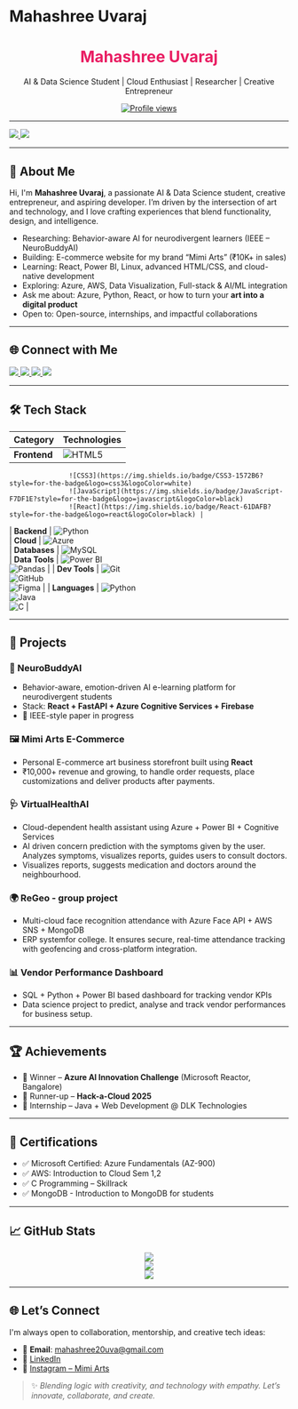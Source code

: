 # Mahashree Uvaraj

<h1 align="center"><span style="color:#e91e63">Mahashree Uvaraj</span> </h1>
<p align="center">
  AI & Data Science Student |  Cloud Enthusiast |  Researcher | Creative Entrepreneur
</p>

<p align="center">
  <a href="https://github.com/Mahaamimiii">
    <img src="https://komarev.com/ghpvc/?username=Mahaamimiii&style=for-the-badge&label=Profile+Views&color=ffb6c1" alt="Profile views" />
  </a>
</p>

---
<p align="left">
  <a href="https://github.com/Mahaamimiii/Mahaamimiii/raw/main/MahashreeU_Resume.pdf" target="_blank">
    <img src="https://img.shields.io/badge/Download%20Resume-FF69B4?style=for-the-badge&logo=readthedocs&logoColor=white" />
  </a>
  <a href="https://www.linkedin.com/in/mahashree-uvaraj-aa9907289/" target="_blank">
    <img src="https://img.shields.io/badge/View%20LinkedIn-ff69b4?style=for-the-badge&logo=linkedin&logoColor=white" />
  </a>
</p>

---

## 🚀 About Me

Hi, I'm **Mahashree Uvaraj**, a passionate AI & Data Science student, creative entrepreneur, and aspiring developer. I’m driven by the intersection of art and technology, and I love crafting experiences that blend functionality, design, and intelligence.

-  Researching: Behavior-aware AI for neurodivergent learners (IEEE – NeuroBuddyAI)  
-  Building: E-commerce website for my brand “Mimi Arts” (₹10K+ in sales)  
-  Learning: React, Power BI, Linux, advanced HTML/CSS, and cloud-native development  
-  Exploring: Azure, AWS, Data Visualization, Full-stack & AI/ML integration  
-  Ask me about: Azure, Python, React, or how to turn your **art into a digital product**  
-  Open to: Open-source, internships, and impactful collaborations

---

## 🌐 Connect with Me

<p align="left">
  <a href="mailto:mahashree20uva@gmail.com">
    <img src="https://img.shields.io/badge/Email-D14836?style=for-the-badge&logo=gmail&logoColor=white" />
  </a>
  <a href="https://www.linkedin.com/in/mahashree-uvaraj-aa9907289/">
    <img src="https://img.shields.io/badge/LinkedIn-%230077B5?style=for-the-badge&logo=linkedin&logoColor=white" />
  </a>
  <a href="https://www.instagram.com/mimi._arts_/">
    <img src="https://img.shields.io/badge/Instagram-%23E4405F?style=for-the-badge&logo=instagram&logoColor=white" />
  </a>
  <a href="https://github.com/Mahaamimiii/Mahaamimiii/raw/main/MahashreeU_Resume.pdf">
    <img src="https://img.shields.io/badge/Download%20Resume-FF69B4?style=for-the-badge&logo=readthedocs&logoColor=white" />
  </a>
</p>

---

## 🛠 Tech Stack

| Category         | Technologies                                                                                              |
|------------------|-----------------------------------------------------------------------------------------------------------|
| **Frontend**     | ![HTML5](https://img.shields.io/badge/HTML5-e34c26?style=for-the-badge&logo=html5&logoColor=white)  
                   ![CSS3](https://img.shields.io/badge/CSS3-1572B6?style=for-the-badge&logo=css3&logoColor=white)  
                   ![JavaScript](https://img.shields.io/badge/JavaScript-F7DF1E?style=for-the-badge&logo=javascript&logoColor=black)  
                   ![React](https://img.shields.io/badge/React-61DAFB?style=for-the-badge&logo=react&logoColor=black) |
| **Backend**      | ![Python](https://img.shields.io/badge/Python-3776AB?style=for-the-badge&logo=python&logoColor=white)  
| **Cloud**        | ![Azure](https://img.shields.io/badge/Microsoft_Azure-0078D4?style=for-the-badge&logo=microsoft-azure&logoColor=white)  
| **Databases**    | ![MySQL](https://img.shields.io/badge/MySQL-00758F?style=for-the-badge&logo=mysql&logoColor=white)  
| **Data Tools**   | ![Power BI](https://img.shields.io/badge/PowerBI-F2C811?style=for-the-badge&logo=powerbi&logoColor=black)  
                   ![Pandas](https://img.shields.io/badge/Pandas-150458?style=for-the-badge&logo=pandas&logoColor=white) |
| **Dev Tools**    | ![Git](https://img.shields.io/badge/Git-F05032?style=for-the-badge&logo=git&logoColor=white)  
                   ![GitHub](https://img.shields.io/badge/GitHub-181717?style=for-the-badge&logo=github&logoColor=white)  
                   ![Figma](https://img.shields.io/badge/Figma-F24E1E?style=for-the-badge&logo=figma&logoColor=white) |
| **Languages**    | ![Python](https://img.shields.io/badge/Python-3776AB?style=for-the-badge&logo=python&logoColor=white)  
                   ![Java](https://img.shields.io/badge/Java-007396?style=for-the-badge&logo=java&logoColor=white)  
                   ![C](https://img.shields.io/badge/C-00599C?style=for-the-badge&logo=c&logoColor=white) |

---

## 📌 Projects

### 🧠 NeuroBuddyAI  
- Behavior-aware, emotion-driven AI e-learning platform for neurodivergent students  
- Stack: **React + FastAPI + Azure Cognitive Services + Firebase**  
- 📑 IEEE-style paper in progress  

### 🖼️ Mimi Arts E-Commerce  
- Personal E-commerce art business storefront built using **React**  
- ₹10,000+ revenue and growing, to handle order requests, place customizations and deliver products after payments.  

### 🩺 VirtualHealthAI  
- Cloud-dependent health assistant using Azure + Power BI + Cognitive Services  
- AI driven concern prediction with the symptoms given by the user. Analyzes symptoms, visualizes reports, guides users to consult doctors.
- Visualizes reports, suggests medication and doctors around the neighbourhood.

### 🌍 ReGeo -  group project 
- Multi-cloud face recognition attendance with Azure Face API + AWS SNS + MongoDB
- ERP systemfor college. It ensures secure, real-time attendance tracking with geofencing and cross-platform integration.

### 📊 Vendor Performance Dashboard  
- SQL + Python + Power BI based dashboard for tracking vendor KPIs
- Data science project to predict, analyse and track vendor performances for business setup.

---

## 🏆 Achievements

- 🥇 Winner – **Azure AI Innovation Challenge** (Microsoft Reactor, Bangalore)  
- 🥈 Runner-up – **Hack-a-Cloud 2025**  
- 💼 Internship – Java + Web Development @ DLK Technologies

---

## 📜 Certifications

- ✅ Microsoft Certified: Azure Fundamentals (AZ-900)  
- ✅ AWS: Introduction to Cloud Sem 1,2
- ✅ C Programming – Skillrack
- ✅ MongoDB - Introduction to MongoDB for students

---

## 📈 GitHub Stats

<p align="center">
  <img src="https://github-readme-stats.vercel.app/api?username=Mahaamimiii&show_icons=true&theme=tokyonight" />
  <br>
  <img src="https://github-readme-streak-stats.herokuapp.com/?user=Mahaamimiii&theme=radical" />
  <br>
  <img src="https://github-readme-stats.vercel.app/api/top-langs/?username=Mahaamimiii&layout=compact&theme=rose_pine" />
</p>

---

## 🌐 Let’s Connect

I'm always open to collaboration, mentorship, and creative tech ideas:

- 📩 **Email**: mahashree20uva@gmail.com  
- 💼 [LinkedIn](https://www.linkedin.com/in/mahashree-uvaraj-aa9907289/)  
- 🎨 [Instagram – Mimi Arts](https://www.instagram.com/mimi._arts_/)  

> ✨ *Blending logic with creativity, and technology with empathy. Let’s innovate, collaborate, and create.*

